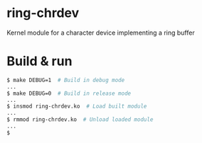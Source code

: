# ring-chrdev

Kernel module for a character device implementing a ring buffer

# Build & run

```sh
$ make DEBUG=1  # Build in debug mode
...
$ make DEBUG=0  # Build in release mode
...
$ insmod ring-chrdev.ko  # Load built module
...
$ rmmod ring-chrdev.ko  # Unload loaded module
...
$
```

